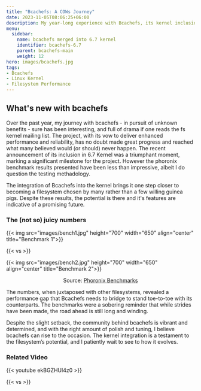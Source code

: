 ```yaml
---
title: "Bcachefs: A COWs Journey"
date: 2023-11-05T08:06:25+06:00
description: My year-long experience with Bcachefs, its kernel inclusion, and benchmark revelations.
menu:
  sidebar:
    name: bcachefs merged into 6.7 kernel
    identifier: bcachefs-6.7
    parent: bcachefs-main
    weight: 12
hero: images/bcachefs.jpg
tags:
- Bcachefs
- Linux Kernel
- Filesystem Performance
---
```


## What's new with bcachefs

Over the past year, my journey with bcachefs - in pursuit of unknown benefits - sure has been interesting, and full of drama if one reads the fs kernel mailing list. The project, with its vow to deliver enhanced performance and reliability, has no doubt made great progress and reached what many believed would (or should) never happen.
The recent announcement of its inclusion in 6.7 Kernel was a triumphant moment, marking a significant milestone for the project. However the phoronix benchmark results presented have been less than impressive, albeit I do question the testing methadology.

The integration of Bcachefs into the kernel brings it one step closer to becoming a filesystem chosen by many rather than a few willing guinea pigs. Despite these results, the potential is there and it's features are indicative of a promising future.

### The (not so) juicy numbers
{{< img src="images/bench1.jpg" height="700" width="650" align="center" title="Benchmark 1">}}

{{< vs >}}

{{< img src="images/bench2.jpg" height="700" width="650" align="center" title="Benchmark 2">}}
<center>Source: <a href="https://www.phoronix.com/review/bcachefs-linux-67/4">Phoronix Benchmarks</a></center>


The numbers, when juxtaposed with other filesystems, revealed a performance gap that Bcachefs needs to bridge to stand toe-to-toe with its counterparts. The benchmarks were a sobering reminder that while strides have been made, the road ahead is still long and winding.

Despite the slight setback, the community behind bcachefs is vibrant and determined, and with the right amount of polish and tuning, I believe bcachefs can rise to the occasion. The kernel integration is a testament to the filesystem’s potential, and I patiently wait to see to how it evolves.

### Related Video

{{< youtube ekBGZHUl4z0 >}}

{{< vs >}}

